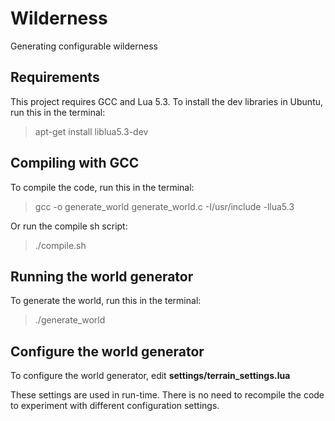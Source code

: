 # Wilderness
Generating configurable wilderness

## Requirements
This project requires GCC and Lua 5.3. To install the dev libraries in Ubuntu, run this in the terminal:
>apt-get install liblua5.3-dev

## Compiling with GCC
To compile the code, run this in the terminal:
>gcc -o generate_world generate_world.c -I/usr/include -llua5.3

Or run the compile sh script:
>./compile.sh

## Running the world generator
To generate the world, run this in the terminal:
>./generate_world

## Configure the world generator
To configure the world generator, edit **settings/terrain_settings.lua**

These settings are used in run-time. There is no need to recompile the code to experiment with different configuration settings.
